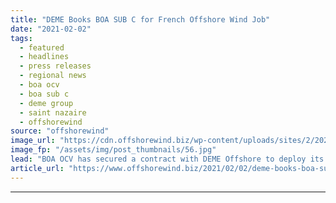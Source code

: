 ```yaml
---
title: "DEME Books BOA SUB C for French Offshore Wind Job"
date: "2021-02-02"
tags: 
  - featured
  - headlines
  - press releases
  - regional news
  - boa ocv
  - boa sub c
  - deme group
  - saint nazaire
  - offshorewind
source: "offshorewind"
image_url: "https://cdn.offshorewind.biz/wp-content/uploads/sites/2/2021/02/02154012/DEME-Rebooks-BOA-SUB-C.jpg"
image_fp: "/assets/img/post_thumbnails/56.jpg"
lead: "BOA OCV has secured a contract with DEME Offshore to deploy its subsea construction"
article_url: "https://www.offshorewind.biz/2021/02/02/deme-books-boa-sub-c-for-french-offshore-wind-job/"
---
```


---
